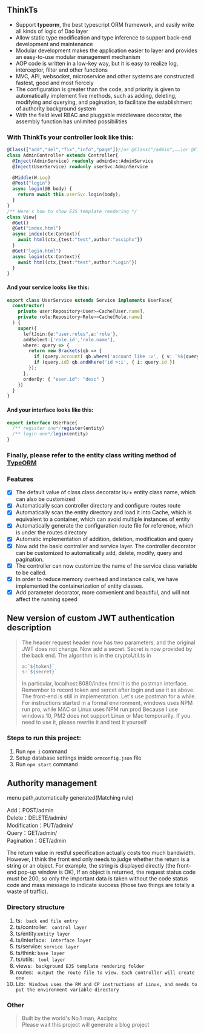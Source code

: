 ## ThinkTs
- Support **typeorm**, the best typescript ORM framework, and easily write all kinds of logic of Dao layer
- Allow static type modification and type inference to support back-end development and maintenance
- Modular development makes the application easier to layer and provides an easy-to-use modular management mechanism
- AOP code is written in a low-key way, but it is easy to realize log, interceptor, filter and other functions
- MVC, API, websocket, microservice and other systems are constructed fastest, good and most fiercely
- The configuration is greater than the code, and priority is given to automatically implement five methods, such as adding, deleting, modifying and querying, and pagination, to facilitate the establishment of authority background system
- With the field level RBAC and pluggable middleware decorator, the assembly function has unlimited possibilities
### With ThinkTs your controller look like this:
```typescript
@Class(["add","del","fix","info","page"])//or @Class("/admin",……)or @Class("admin",……)
class AdminController extends Controller{
  @Inject(AdminService) readonly adminSvc:AdminService
  @Inject(UserService) readonly userSvc:AdminService

  @Middle(W.Log)
  @Post("login")
  async login(@B body) {
    return await this.userSvc.login(body);
  }
}
/** Here's how to show EJS template rendering */
class View{
  @Get()
  @Get("index.html")
  async index(ctx:Context){
    await html(ctx,{test:"test",author:"asciphx"})
  }
  @Get("login.html")
  async login(ctx:Context){
    await html(ctx,{test:"test",author:"Login"})
  }
}
```
#### And your service looks like this:
```typescript
export class UserService extends Service implements UserFace{
  constructor(
    private user:Repository<User>=Cache[User.name],
    private role:Repository<Role>=Cache[Role.name]
  ) {
    super({
      leftJoin:{e:"user.roles",a:'role'},
      addSelect:['role.id','role.name'],
      where: query => {
        return new Brackets(qb => {
          if (query.account) qb.where('account like :v', { v: `%${query.account}%` })
          if (query.id) qb.andWhere('id >:i', { i: query.id })
        });
      },
      orderBy: { "user.id": "desc" }
    })
  }
}
```
#### And your interface looks like this:
```typescript
export interface UserFace{
  /** register one*/register(entity)
  /** login one*/login(entity)
}
```
### Finally, please refer to the entity class writing method of [TypeORM](https://github.com/typeorm/typeorm)

### Features
- [x] The default value of class class decorator is`/`+ entity class name, which can also be customized
- [x] Automatically scan controller directory and configure routes route
- [x] Automatically scan the entity directory and load it into Cache, which is equivalent to a container, which can avoid multiple instances of entity
- [x] Automatically generate the configuration route file for reference, which is under the routes directory
- [x] Automatic implementation of addition, deletion, modification and query
- [x] Now add the basic controller and service layer. The controller decorator can be customized to automatically add, delete, modify, query and pagination.
- [x] The controller can now customize the name of the service class variable to be called.
- [x] In order to reduce memory overhead and instance calls, we have implemented the containerization of entity classes.
- [x] Add parameter decorator, more convenient and beautiful, and will not affect the running speed
## New version of custom JWT authentication description

> The header request header now has two parameters, and the original JWT does not change. Now add a secret. Secret is now provided by the back end. The algorithm is in the cryptoUtil.ts in
> ```javascript
> a:`${token}`
> s:`${secret}`
> ```
> In particular, localhost:8080/index.html It is the postman interface. Remember to record token and sercet after login and use it as above. The front-end is still in implementation. Let's use postman for a while.
> For instructions started in a formal environment, windows uses NPM run pro, while MAC or Linux uses NPM run prod
> Because I use windows 10, PM2 does not support Linux or Mac temporarily. If you need to use it, please rewrite it and test it yourself
### Steps to run this project:

1. Run `npm i` command
2. Setup database settings inside `ormconfig.json` file
3. Run `npm start` command

## Authority management
menu path,automatically generated(Matching rule)

Add：POST/admin  
Delete：DELETE/admin/  
Modification：PUT/admin/  
Query：GET/admin/  
Pagination：GET/admin  

The return value in restful specification actually costs too much bandwidth. However, I think the front end only needs to judge whether the return is a string or an object. For example, the string is displayed directly (the front-end pop-up window is OK),
If an object is returned, the request status code must be 200, so only the important data is taken without the code status code and mass message to indicate success (those two things are totally a waste of traffic).


### Directory structure
1. ts: ` back end file entry`
2. ts/controller: ` control layer`
3. ts/entity:`entity layer`
4. ts/interface: ` interface layer`
5. ts/service: `service layer`
6. ts/think: `base layer`
7. ts/utils: ` tool layer`
8. views: ` background EJS template rendering folder`
9. routes: ` output the route file to view. Each controller will create one`
10. Lib: ` Windows uses the RM and CP instructions of Linux, and needs to put the environment variable directory`

### Other
> Built by the world's No.1 man, Asciphx  
> Please wait this project will generate a blog project

